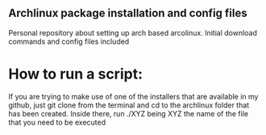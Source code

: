 ## Archlinux package installation and config files
Personal repository about setting up arch based arcolinux. Initial download commands and config files included

# How to run a script:
If you are trying to make use of one of the installers that are available in my github, just git clone from the terminal and cd to the archlinux folder that has been created. Inside there, run ./XYZ being XYZ the name of the file that you need to be executed


